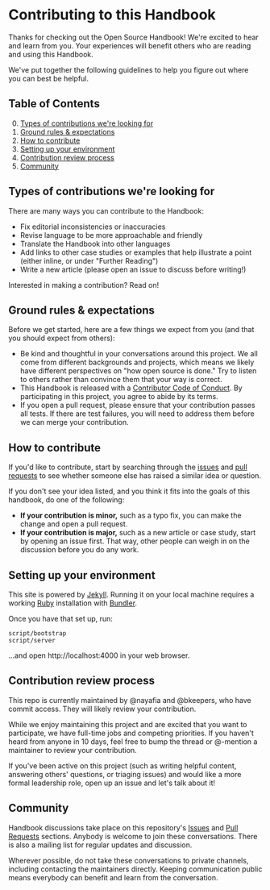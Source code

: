 # Contributing to this Handbook

Thanks for checking out the Open Source Handbook! We're excited to hear and learn from you. Your experiences will benefit others who are reading and using this Handbook.

We've put together the following guidelines to help you figure out where you can best be helpful.

## Table of Contents

0. [Types of contributions we're looking for](#types-of-contributions-were-looking-for)
0. [Ground rules & expectations](#ground-rules--expectations)
0. [How to contribute](#how-to-contribute)
0. [Setting up your environment](#setting-up-your-environment)
0. [Contribution review process](#contribution-review-process)
0. [Community](#community)

## Types of contributions we're looking for

There are many ways you can contribute to the Handbook:

* Fix editorial inconsistencies or inaccuracies
* Revise language to be more approachable and friendly
* Translate the Handbook into other languages
* Add links to other case studies or examples that help illustrate a point (either inline, or under "Further Reading")
* Write a new article (please open an issue to discuss before writing!)

Interested in making a contribution? Read on!

## Ground rules & expectations

Before we get started, here are a few things we expect from you (and that you should expect from others):

* Be kind and thoughtful in your conversations around this project. We all come from different backgrounds and projects, which means we likely have different perspectives on "how open source is done." Try to listen to others rather than convince them that your way is correct.
* This Handbook is released with a [Contributor Code of Conduct](./CODE_OF_CONDUCT.md). By participating in this project, you agree to abide by its terms.
* If you open a pull request, please ensure that your contribution passes all tests. If there are test failures, you will need to address them before we can merge your contribution.

## How to contribute

If you'd like to contribute, start by searching through the [issues](https://github.com/github/open-source-handbook/issues) and [pull requests](https://github.com/github/open-source-handbook/pulls) to see whether someone else has raised a similar idea or question.

If you don't see your idea listed, and you think it fits into the goals of this handbook, do one of the following:
* **If your contribution is minor,** such as a typo fix, you can make the change and open a pull request.
* **If your contribution is major,** such as a new article or case study, start by opening an issue first. That way, other people can weigh in on the discussion before you do any work.

## Setting up your environment

This site is powered by [Jekyll](jekyllrb.com). Running it on your local machine requires a working [Ruby](https://www.ruby-lang.org/en/) installation with [Bundler](http://bundler.io/).

Once you have that set up, run:

    script/bootstrap
    script/server

…and open http://localhost:4000 in your web browser.

## Contribution review process

This repo is currently maintained by @nayafia and @bkeepers, who have commit access. They will likely review your contribution.

While we enjoy maintaining this project and are excited that you want to participate, we have full-time jobs and competing priorities. If you haven't heard from anyone in 10 days, feel free to bump the thread or @-mention a maintainer to review your contribution.

If you've been active on this project (such as writing helpful content, answering others' questions, or triaging issues) and would like a more formal leadership role, open up an issue and let's talk about it!

## Community

Handbook discussions take place on this repository's [Issues](https://github.com/github/open-source-handbook/issues) and [Pull Requests](https://github.com/github/open-source-handbook/pulls) sections. Anybody is welcome to join these conversations. There is also a mailing list for regular updates and discussion.

Wherever possible, do not take these conversations to private channels, including contacting the maintainers directly. Keeping communication public means everybody can benefit and learn from the conversation.
